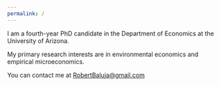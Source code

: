 ```yaml
---
permalink: /
---
```

I am a fourth-year PhD candidate in the Department of Economics at the University of Arizona.  

My primary research interests are in environmental economics and empirical microeconomics.

You can contact me at [RobertBaluja@gmail.com](mailto:RobertBaluja@gmail.com)
